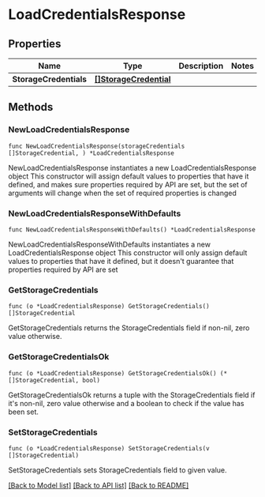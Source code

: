 # LoadCredentialsResponse

## Properties

Name | Type | Description | Notes
------------ | ------------- | ------------- | -------------
**StorageCredentials** | [**[]StorageCredential**](StorageCredential.md) |  | 

## Methods

### NewLoadCredentialsResponse

`func NewLoadCredentialsResponse(storageCredentials []StorageCredential, ) *LoadCredentialsResponse`

NewLoadCredentialsResponse instantiates a new LoadCredentialsResponse object
This constructor will assign default values to properties that have it defined,
and makes sure properties required by API are set, but the set of arguments
will change when the set of required properties is changed

### NewLoadCredentialsResponseWithDefaults

`func NewLoadCredentialsResponseWithDefaults() *LoadCredentialsResponse`

NewLoadCredentialsResponseWithDefaults instantiates a new LoadCredentialsResponse object
This constructor will only assign default values to properties that have it defined,
but it doesn't guarantee that properties required by API are set

### GetStorageCredentials

`func (o *LoadCredentialsResponse) GetStorageCredentials() []StorageCredential`

GetStorageCredentials returns the StorageCredentials field if non-nil, zero value otherwise.

### GetStorageCredentialsOk

`func (o *LoadCredentialsResponse) GetStorageCredentialsOk() (*[]StorageCredential, bool)`

GetStorageCredentialsOk returns a tuple with the StorageCredentials field if it's non-nil, zero value otherwise
and a boolean to check if the value has been set.

### SetStorageCredentials

`func (o *LoadCredentialsResponse) SetStorageCredentials(v []StorageCredential)`

SetStorageCredentials sets StorageCredentials field to given value.



[[Back to Model list]](../README.md#documentation-for-models) [[Back to API list]](../README.md#documentation-for-api-endpoints) [[Back to README]](../README.md)


